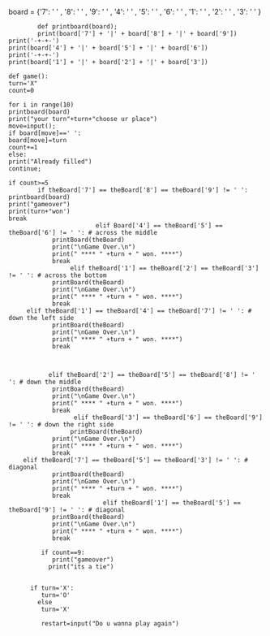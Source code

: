 
board = {'7': ' ' , '8': ' ' , '9': ' ' ,
            '4': ' ' , '5': ' ' , '6': ' ' ,
            '1': ' ' , '2': ' ' , '3': ' ' }
            
            def printboard(board);
            print(board['7'] + '|' + board['8'] + '|' + board['9'])
    print('-+-+-')
    print(board['4'] + '|' + board['5'] + '|' + board['6'])
    print('-+-+-')
    print(board['1'] + '|' + board['2'] + '|' + board['3'])
    
    def game():
    turn='X"
    count=0
    
    for i in range(10)
    printboard(board)
    print("your turn"+turn+"choose ur place")
    move=input();
    if board[move]==' ':
    board[move]=turn 
    count+=1
    else:
    print("Already filled")
    continue;
    
    if count>=5
            if theBoard['7'] == theBoard['8'] == theBoard['9'] != ' ':
    printboard(board)
    print("gameover")
    print(turn+"won')
    break
                            elif Board['4'] == theBoard['5'] == theBoard['6'] != ' ': # across the middle
                printBoard(theBoard)
                print("\nGame Over.\n")                
                print(" **** " +turn + " won. ****")
                break
                     elif theBoard['1'] == theBoard['2'] == theBoard['3'] != ' ': # across the bottom
                printBoard(theBoard)
                print("\nGame Over.\n")                
                print(" **** " +turn + " won. ****")
                break
         elif theBoard['1'] == theBoard['4'] == theBoard['7'] != ' ': # down the left side
                printBoard(theBoard)
                print("\nGame Over.\n")                
                print(" **** " +turn + " won. ****")
                break
            
            
            
               elif theBoard['2'] == theBoard['5'] == theBoard['8'] != ' ': # down the middle
                printBoard(theBoard)
                print("\nGame Over.\n")                
                print(" **** " +turn + " won. ****")
                break
                      elif theBoard['3'] == theBoard['6'] == theBoard['9'] != ' ': # down the right side
                     printBoard(theBoard)
                print("\nGame Over.\n")                
                print(" **** " +turn + " won. ****")
                break 
        elif theBoard['7'] == theBoard['5'] == theBoard['3'] != ' ': # diagonal
                printBoard(theBoard)
                print("\nGame Over.\n")                
                print(" **** " +turn + " won. ****")
                break
                              elif theBoard['1'] == theBoard['5'] == theBoard['9'] != ' ': # diagonal
                printBoard(theBoard)
                print("\nGame Over.\n")                
                print(" **** " +turn + " won. ****")
                break
              
             if count==9:
                print("gameover")
               print("its a tie")
            
            
          if turn='X':
             turn='O'
            else 
             turn='X'
             
             restart=input("Do u wanna play again")
             
             
              
               
                
    
      
            














